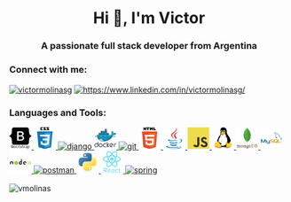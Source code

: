 <!--
### Hi there 👋


**vmolinas/vmolinas** is a ✨ _special_ ✨ repository because its `README.md` (this file) appears on your GitHub profile.

Here are some ideas to get you started:

- 🔭 I’m currently working on ...
- 🌱 I’m currently learning ...
- 👯 I’m looking to collaborate on ...
- 🤔 I’m looking for help with ...
- 💬 Ask me about ...
- 📫 How to reach me: ...
- 😄 Pronouns: ...
- ⚡ Fun fact: ...

Puedes encontrarme en:

- [Instagram](https://www.instagram.com/victormolinasg/)

- [Mail](mailto:u.vmolinas@gmail.com)

- [Twitter](https://twitter.com/VictorMolinasG)
- [Linkedin](https://www.linkedin.com/in/victor-molinas-gonz%C3%A1lez-1214a0218/)
- [Portfolio](https://vmolinas.github.io/)


## :wave: Hello!!  Thanks for visiting my github

### I'm currently working as Lead Software Developer.

#### Main tech stack: 
##### Frontend
<img src="https://github.com/devicons/devicon/blob/master/icons/javascript/javascript-original.svg" align="left" height="48" width="48" alt="JavaScript" >
<img src="https://github.com/devicons/devicon/blob/master/icons/bootstrap/bootstrap-original.svg" align="left" height="48" width="48" alt="Bootstrap" >
<img src="https://github.com/devicons/devicon/blob/master/icons/react/react-original.svg" align="left" height="48" width="48" alt="React" >
<br><br>

##### Backend
<img src="https://github.com/devicons/devicon/blob/master/icons/java/java-original.svg" align="left" height="48" width="48" alt="Java" >
<img src="https://github.com/devicons/devicon/blob/master/icons/python/python-original.svg" align="left" height="48" width="48" alt="Python" >
<br><br>

##### Others
<img src="https://github.com/devicons/devicon/blob/master/icons/mysql/mysql-original.svg" align="left" height="48" width="48" alt="mysql" >
<img src="https://github.com/devicons/devicon/blob/master/icons/mongodb/mongodb-original.svg" align="left" height="48" width="48" alt="mongodb" >
<br><br><br>

> <strong> Knowledge is the only good that grows the more it is shared </strong>

I enjoy learning and sharing tech skills, so I'm currently teaching at LinkedIn Learning.
I also share with communities as speacker and mentor. I'm a **Women Techmakers Ambassador**

### Questions? Are you looking for mentorship?.. Feel free to contact me:
:bird: [@victormolinasg](https://twitter.com/victormolinasg) <br>
-->

<h1 align="center">Hi 👋, I'm Victor</h1>
<h3 align="center">A passionate full stack developer from Argentina</h3>

<h3 align="left">Connect with me:</h3>
<p align="left">
<a href="https://twitter.com/victormolinasg" target="blank"><img align="center" src="https://raw.githubusercontent.com/rahuldkjain/github-profile-readme-generator/master/src/images/icons/Social/twitter.svg" alt="victormolinasg" height="30" width="40" /></a>
<a href="https://linkedin.com/in/https://www.linkedin.com/in/victormolinasg/" target="blank"><img align="center" src="https://raw.githubusercontent.com/rahuldkjain/github-profile-readme-generator/master/src/images/icons/Social/linked-in-alt.svg" alt="https://www.linkedin.com/in/victormolinasg/" height="30" width="40" /></a>
</p>

<h3 align="left">Languages and Tools:</h3>
<p align="left"> <a href="https://getbootstrap.com" target="_blank" rel="noreferrer"> <img src="https://raw.githubusercontent.com/devicons/devicon/master/icons/bootstrap/bootstrap-plain-wordmark.svg" alt="bootstrap" width="40" height="40"/> </a> <a href="https://www.w3schools.com/css/" target="_blank" rel="noreferrer"> <img src="https://raw.githubusercontent.com/devicons/devicon/master/icons/css3/css3-original-wordmark.svg" alt="css3" width="40" height="40"/> </a> <a href="https://www.djangoproject.com/" target="_blank" rel="noreferrer"> <img src="https://cdn.worldvectorlogo.com/logos/django.svg" alt="django" width="40" height="40"/> </a> <a href="https://www.docker.com/" target="_blank" rel="noreferrer"> <img src="https://raw.githubusercontent.com/devicons/devicon/master/icons/docker/docker-original-wordmark.svg" alt="docker" width="40" height="40"/> </a> <a href="https://git-scm.com/" target="_blank" rel="noreferrer"> <img src="https://www.vectorlogo.zone/logos/git-scm/git-scm-icon.svg" alt="git" width="40" height="40"/> </a> <a href="https://www.w3.org/html/" target="_blank" rel="noreferrer"> <img src="https://raw.githubusercontent.com/devicons/devicon/master/icons/html5/html5-original-wordmark.svg" alt="html5" width="40" height="40"/> </a> <a href="https://www.java.com" target="_blank" rel="noreferrer"> <img src="https://raw.githubusercontent.com/devicons/devicon/master/icons/java/java-original.svg" alt="java" width="40" height="40"/> </a> <a href="https://developer.mozilla.org/en-US/docs/Web/JavaScript" target="_blank" rel="noreferrer"> <img src="https://raw.githubusercontent.com/devicons/devicon/master/icons/javascript/javascript-original.svg" alt="javascript" width="40" height="40"/> </a> <a href="https://www.linux.org/" target="_blank" rel="noreferrer"> <img src="https://raw.githubusercontent.com/devicons/devicon/master/icons/linux/linux-original.svg" alt="linux" width="40" height="40"/> </a> <a href="https://www.mongodb.com/" target="_blank" rel="noreferrer"> <img src="https://raw.githubusercontent.com/devicons/devicon/master/icons/mongodb/mongodb-original-wordmark.svg" alt="mongodb" width="40" height="40"/> </a> <a href="https://www.mysql.com/" target="_blank" rel="noreferrer"> <img src="https://raw.githubusercontent.com/devicons/devicon/master/icons/mysql/mysql-original-wordmark.svg" alt="mysql" width="40" height="40"/> </a> <a href="https://nodejs.org" target="_blank" rel="noreferrer"> <img src="https://raw.githubusercontent.com/devicons/devicon/master/icons/nodejs/nodejs-original-wordmark.svg" alt="nodejs" width="40" height="40"/> </a> <a href="https://postman.com" target="_blank" rel="noreferrer"> <img src="https://www.vectorlogo.zone/logos/getpostman/getpostman-icon.svg" alt="postman" width="40" height="40"/> </a> <a href="https://www.python.org" target="_blank" rel="noreferrer"> <img src="https://raw.githubusercontent.com/devicons/devicon/master/icons/python/python-original.svg" alt="python" width="40" height="40"/> </a> <a href="https://reactjs.org/" target="_blank" rel="noreferrer"> <img src="https://raw.githubusercontent.com/devicons/devicon/master/icons/react/react-original-wordmark.svg" alt="react" width="40" height="40"/> </a> <a href="https://spring.io/" target="_blank" rel="noreferrer"> <img src="https://www.vectorlogo.zone/logos/springio/springio-icon.svg" alt="spring" width="40" height="40"/> </a> </p>

<p><img align="center" src="https://github-readme-stats.vercel.app/api/top-langs?username=vmolinas&show_icons=true&locale=en&layout=compact" alt="vmolinas" /></p>




